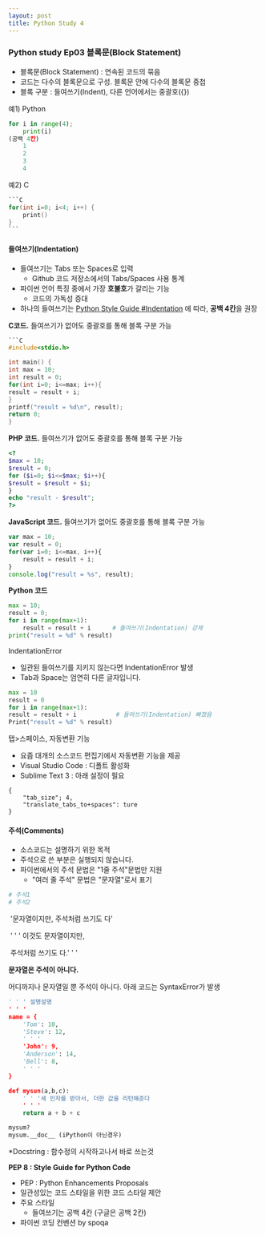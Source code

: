 ```yaml
---
layout: post
title: Python Study 4
---
```


### Python study Ep03 블록문(Block Statement)

- 블록문(Block Statement) : 연속된 코드의 묶음
- 코드는 다수의 블록문으로 구성. 블록문 안에 다수의 블록문 중첩
- 블록 구분 : 들여쓰기(Indent), 다른 언어에서는 중괄호({})

예1) Python

```python
for i in range(4);
	print(i)
(공백 4칸)
	1 
	2
	3
	4
```

예2) C

~~~c
```C
for(int i=0; i<4; i++) {
    print()
}
```
~~~

#### 들여쓰기(Indentation)

- 들여쓰기는 Tabs 또는 Spaces로 입력
  - Github 코드 저장소에서의 Tabs/Spaces 사용 통계
- 파이썬 언어 특징 중에서 가장 **호불호**가 갈리는 기능
  - 코드의 가독성 증대
- 하나의 들여쓰기는 <u>Python Style Guide #Indentation</u> 에 따라, **공백 4칸**을 권장

**C코드.** 들여쓰기가 없어도 중괄호를 통해 블록 구분 가능

~~~c
```C
#include<stdio.h>

int main() {
int max = 10;
int result = 0;
for(int i=0; i<=max; i++){
result = result + i;
}
printf("result = %d\n", result);
return 0;
}
~~~

**PHP 코드.** 들여쓰기가 없어도 중괄호를 통해 블록 구분 가능

```php
<?
$max = 10;
$result = 0;
for ($i=0; $i<=$max; $i++){
$result = $result + $i;
}
echo "result - $result";
?>    
```

**JavaScript 코드.** 들여쓰기가 없어도 중괄호를 통해 블록 구분 가능

```javascript
var max = 10;
var result = 0;
for(var i=0; i<=max, i++){
    result = result + i;
}
console.log("result = %s", result);
```

**Python 코드**

```python
max = 10;
result = 0;
for i in range(max+1):
    result = result + i      # 들여쓰기(Indentation) 강제
print("result = %d" % result)
```

IndentationError

- 일관된 들여쓰기를 지키지 않는다면 IndentationError 발생
- Tab과 Space는 엄연히 다른 글자입니다.

```python
max = 10
result = 0
for i in range(max+1):
result = result + i           # 들여쓰기(Indentation) 빠졌음
Print("result = %d" % result)
```

탭>스페이스, 자동변환 기능

- 요즘 대개의 소스코드 편집기에서 자동변환 기능을 제공
- Visual Studio Code : 디폴트 활성화
- Sublime Text 3 : 아래 설정이 필요

```
{
    "tab_size"; 4,
    "translate_tabs_to+spaces": ture
}
```

#### 주석(Comments)

- 소스코드는 설명하기 위한 목적
- 주석으로 쓴 부분은 실행되지 않습니다. 
- 파이썬에서의 주석 문법은 "1줄 주석"문법만 지원
  - "여러 줄 주석" 문법은 "문자열"로서 표기

```python
# 주석1
# 주석2
```

​	'문자열이지만, 주석처럼 쓰기도 다'

​	' ' ' 이것도 문자열이지만, 

​	주석처럼 쓰기도 다.' ' ' 

**문자열은 주석이 아니다.**

어디까지나 문자열일 뿐 주석이 아니다. 아래 코드는 SyntaxError가 발생

```python
' ' ' 설명설명
' ' '
name = {
	'Tom': 10,
	'Steve': 12,
	' ' '
	'John': 9,
	'Anderson': 14,
	'Bell': 8,
	' ' '
}

def mysun(a,b,c):
    ' ' '세 인자를 받아서, 더한 값을 리턴해준다
    ' ' '
    return a + b + c

mysum?
mysum.__doc__ (iPython이 아닌경우)
```

 *Docstring : 함수정의 시작하고나서 바로 쓰는것

 **PEP 8 : Style Guide for Python Code**

- PEP : Python Enhancements Proposals
- 일관성있는 코드 스타일을 위한 코드 스타일 제안
- 주요 스타일
  - 들여쓰기는 공백 4칸 (구글은 공백 2칸)
- 파이썬 코딩 컨벤션 by spoqa 
